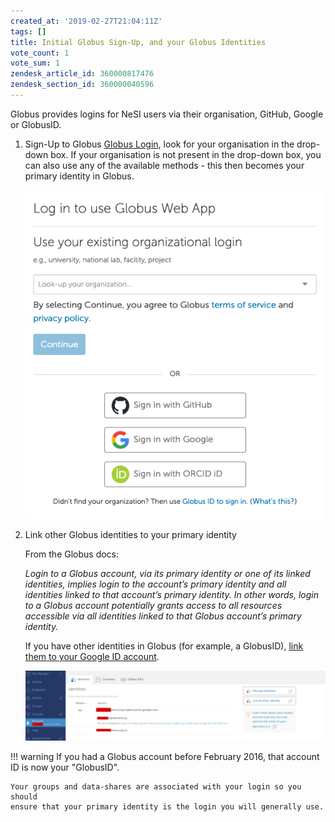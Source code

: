 ```yaml
---
created_at: '2019-02-27T21:04:11Z'
tags: []
title: Initial Globus Sign-Up, and your Globus Identities
vote_count: 1
vote_sum: 1
zendesk_article_id: 360000817476
zendesk_section_id: 360000040596
---
```


Globus provides logins for NeSI users via their organisation, GitHub,
Google or GlobusID.

1. Sign-Up to Globus
    [Globus Login](https://transfer.nesi.org.nz/), look for your organisation in the
    drop-down box. If your organisation is not present in the drop-down box,
    you can also use any of the available methods - this then becomes your
    primary identity in Globus.

    ![Globus\_login.png](../../../assets/images/Initial_Globus_Sign_Up-and_your_Globus_Identities.png)

2. Link other Globus identities to your primary identity

    From the Globus docs:

    *Login to a Globus account, via its primary identity or one of its
    linked identities, implies login to the account’s primary identity and
    all identities linked to that account’s primary identity. In other
    words, login to a Globus account potentially grants access to all
    resources accessible via all identities linked to that Globus account’s
    primary identity.*

    If you have other identities in Globus (for example, a GlobusID),
    [link them to your Google ID account](https://docs.globus.org/how-to/link-to-existing/).

    ![identities.png](../../../assets/images/Initial_Globus_Sign_Up-and_your_Globus_Identities_0.png)

!!! warning
    If you had a Globus account before February 2016, that account ID is now
    your "GlobusID".

    Your groups and data-shares are associated with your login so you should
    ensure that your primary identity is the login you will generally use.
